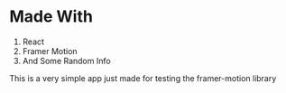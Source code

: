 # Made With

 1. React
 2. Framer Motion
 3. And Some Random Info
 
This is a very simple app just made for testing the framer-motion library